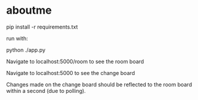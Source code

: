 # aboutme

pip install -r requirements.txt

run with:

python ./app.py


Navigate to localhost:5000/room to see the room board

Navigate to localhost:5000 to see the change board

Changes made on the change board should be reflected to the room board within a second (due to polling).


